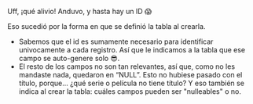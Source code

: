 Uff, ¡qué alivio! Anduvo, y hasta hay un ID :scream:


Eso sucedió por la forma en que se definió la tabla al crearla.

* Sabemos que el id es sumamente necesario para identificar univocamente a cada registro. Así que le indicamos a la tabla que ese campo se auto-genere solo 
:sunglasses:.
* El resto de los campos no son tan relevantes, así que, como no les mandaste nada, quedaron en  “NULL”. Esto no hubiese pasado con el título, porque... ¿qué serie o película no tiene título?  Y eso también se indica al crear la tabla: cuáles campos pueden ser "nulleables" o no.

